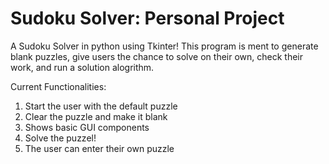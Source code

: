 # Sudoku Solver: Personal Project

A Sudoku Solver in python using Tkinter! This program is ment to generate blank puzzles, give users the chance to solve on their own, check their work, and run a solution alogrithm. 

Current Functionalities:
1. Start the user with the default puzzle
2. Clear the puzzle and make it blank
3. Shows basic GUI components
4. Solve the puzzel!
5. The user can enter their own puzzle
